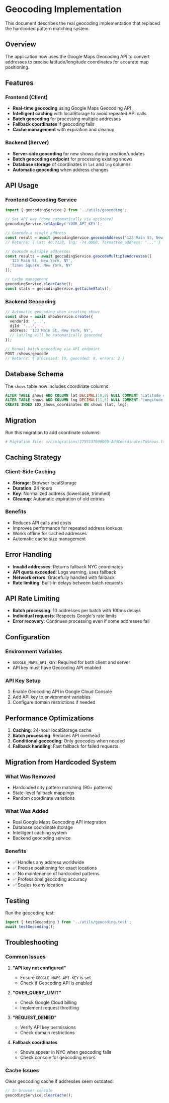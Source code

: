 # Geocoding Implementation

This document describes the real geocoding implementation that replaced the hardcoded pattern matching system.

## Overview

The application now uses the Google Maps Geocoding API to convert addresses to precise latitude/longitude coordinates for accurate map positioning.

## Features

### Frontend (Client)
- **Real-time geocoding** using Google Maps Geocoding API
- **Intelligent caching** with localStorage to avoid repeated API calls
- **Batch geocoding** for processing multiple addresses
- **Fallback coordinates** if geocoding fails
- **Cache management** with expiration and cleanup

### Backend (Server)  
- **Server-side geocoding** for new shows during creation/updates
- **Batch geocoding endpoint** for processing existing shows
- **Database storage** of coordinates in `lat` and `lng` columns
- **Automatic geocoding** when address changes

## API Usage

### Frontend Geocoding Service

```typescript
import { geocodingService } from '../utils/geocoding';

// Set API key (done automatically via apiStore)
geocodingService.setApiKey('YOUR_API_KEY');

// Geocode a single address
const result = await geocodingService.geocodeAddress('123 Main St, New York, NY');
// Returns: { lat: 40.7128, lng: -74.0060, formatted_address: "..." }

// Geocode multiple addresses
const results = await geocodingService.geocodeMultipleAddresses([
  '123 Main St, New York, NY',
  'Times Square, New York, NY'
]);

// Cache management
geocodingService.clearCache();
const stats = geocodingService.getCacheStats();
```

### Backend Geocoding

```typescript
// Automatic geocoding when creating shows
const show = await showService.create({
  vendorId: '...',
  djId: '...',
  address: '123 Main St, New York, NY',
  // lat/lng will be automatically geocoded
});

// Manual batch geocoding via API endpoint
POST /shows/geocode
// Returns: { processed: 10, geocoded: 8, errors: 2 }
```

## Database Schema

The `shows` table now includes coordinate columns:

```sql
ALTER TABLE shows ADD COLUMN lat DECIMAL(10,8) NULL COMMENT 'Latitude coordinate';
ALTER TABLE shows ADD COLUMN lng DECIMAL(11,8) NULL COMMENT 'Longitude coordinate';
CREATE INDEX IDX_shows_coordinates ON shows (lat, lng);
```

## Migration

Run this migration to add coordinate columns:

```bash
# Migration file: src/migrations/1755137000000-AddCoordinatesToShows.ts
```

## Caching Strategy

### Client-Side Caching
- **Storage**: Browser localStorage
- **Duration**: 24 hours
- **Key**: Normalized address (lowercase, trimmed)
- **Cleanup**: Automatic expiration of old entries

### Benefits
- Reduces API calls and costs
- Improves performance for repeated address lookups
- Works offline for cached addresses
- Automatic cache size management

## Error Handling

- **Invalid addresses**: Returns fallback NYC coordinates
- **API quota exceeded**: Logs warning, uses fallback
- **Network errors**: Gracefully handled with fallback
- **Rate limiting**: Built-in delays between batch requests

## API Rate Limiting

- **Batch processing**: 10 addresses per batch with 100ms delays
- **Individual requests**: Respects Google's rate limits
- **Error recovery**: Continues processing even if some addresses fail

## Configuration

### Environment Variables
- `GOOGLE_MAPS_API_KEY`: Required for both client and server
- API key must have Geocoding API enabled

### API Key Setup
1. Enable Geocoding API in Google Cloud Console  
2. Add API key to environment variables
3. Configure domain restrictions if needed

## Performance Optimizations

1. **Caching**: 24-hour localStorage cache
2. **Batch processing**: Reduces API overhead  
3. **Conditional geocoding**: Only geocodes when needed
4. **Fallback handling**: Fast fallback for failed requests

## Migration from Hardcoded System

### What Was Removed
- Hardcoded city pattern matching (90+ patterns)
- State-level fallback mappings
- Random coordinate variations

### What Was Added
- Real Google Maps Geocoding API integration
- Database coordinate storage
- Intelligent caching system
- Backend geocoding service

### Benefits
- ✅ Handles any address worldwide
- ✅ Precise positioning for exact locations  
- ✅ No maintenance of hardcoded patterns
- ✅ Professional geocoding accuracy
- ✅ Scales to any location

## Testing

Run the geocoding test:

```typescript
import { testGeocoding } from '../utils/geocoding-test';
await testGeocoding();
```

## Troubleshooting

### Common Issues

1. **"API key not configured"**
   - Ensure `GOOGLE_MAPS_API_KEY` is set
   - Check if Geocoding API is enabled

2. **"OVER_QUERY_LIMIT"**  
   - Check Google Cloud billing
   - Implement request throttling

3. **"REQUEST_DENIED"**
   - Verify API key permissions
   - Check domain restrictions

4. **Fallback coordinates**
   - Shows appear in NYC when geocoding fails
   - Check console for geocoding errors

### Cache Issues

Clear geocoding cache if addresses seem outdated:

```javascript
// In browser console
geocodingService.clearCache();
```
